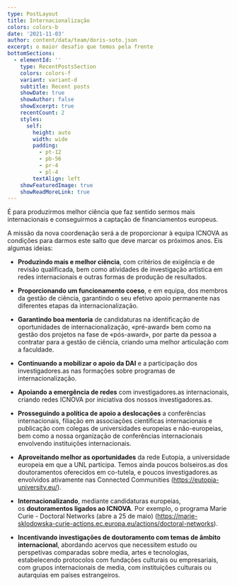 ```yaml
---
type: PostLayout
title: Internacionalização
colors: colors-b
date: '2021-11-03'
author: content/data/team/doris-soto.json
excerpt: o maior desafio que temos pela frente
bottomSections:
  - elementId: ''
    type: RecentPostsSection
    colors: colors-f
    variant: variant-d
    subtitle: Recent posts
    showDate: true
    showAuthor: false
    showExcerpt: true
    recentCount: 2
    styles:
      self:
        height: auto
        width: wide
        padding:
          - pt-12
          - pb-56
          - pr-4
          - pl-4
        textAlign: left
    showFeaturedImage: true
    showReadMoreLink: true
---
```

É para produzirmos melhor ciência que faz sentido sermos mais internacionais e conseguirmos a captação de financiamentos europeus.

A missão da nova coordenação será a de proporcionar à equipa ICNOVA as condições para darmos este salto que deve marcar os próximos anos. Eis algumas ideias:

*   **Produzindo mais e melhor ciência**, com critérios de exigência e de revisão qualificada, bem como atividades de investigação artística em redes internacionais e outras formas de produção de resultados.    

*   **Proporcionando um funcionamento coeso**, e em equipa, dos membros da gestão de ciência, garantindo o seu efetivo apoio permanente nas diferentes etapas da internacionalização.   

*   **Garantindo boa mentoria** de candidaturas na identificação de oportunidades de internacionalização, «pré-award» bem como na gestão dos projetos na fase de «pós-award», por parte da pessoa a contratar para a gestão de ciência, criando uma melhor articulação com a faculdade.

*   **Continuando a mobilizar o apoio da DAI** e a participação dos investigadores.as nas formações sobre programas de internacionalização.

*   **Apoiando a emergência de redes** com investigadores.as internacionais, criando redes ICNOVA por iniciativa dos nossos investigadores.as.     

*   **Prosseguindo a política de apoio a deslocações** a conferências internacionais, filiação em associações científicas internacionais e publicação com colegas de universidades europeias e não-europeias, bem como a nossa organização de conferências internacionais envolvendo instituições internacionais.

*   **Aproveitando melhor as oportunidades** da rede Eutopia, a universidade europeia em que a UNL participa. Temos ainda poucos bolseiros.as dos doutoramentos oferecidos em co-tutela, e poucos investigadores.as envolvidos ativamente nas Connected Communities (<https://eutopia-university.eu/>).

*   **Internacionalizando**, mediante candidaturas europeias, os **doutoramentos ligados ao ICNOVA**. Por exemplo, o programa Marie Curie - Doctoral Networks (abre a 25 de maio) (<https://marie-sklodowska-curie-actions.ec.europa.eu/actions/doctoral-networks>).   

*   **Incentivando investigações de doutoramento com temas de âmbito internacional**, abordando acervos que necessitem estudo ou perspetivas comparadas sobre media, artes e tecnologias, estabelecendo protocolos com fundações culturais ou empresariais, com grupos internacionais de media, com instituições culturais ou autarquias em países estrangeiros.

